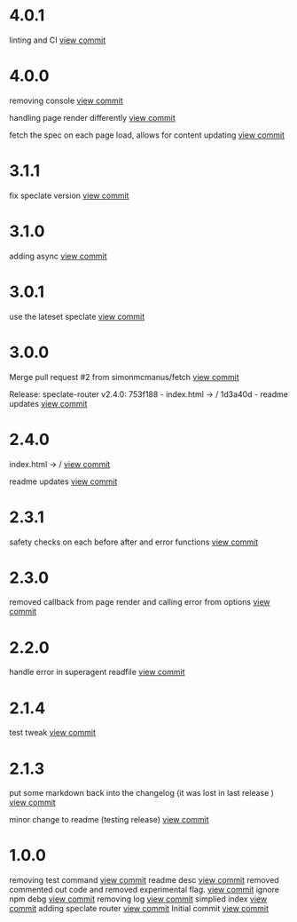 

# 4.0.1

linting and CI [view commit](http://github.com/$3/$packageName/commit/4010359a7ab5640e2eb5b1373039665f7153d694) 

 

# 4.0.0

removing console [view commit](http://github.com/$3/$packageName/commit/e0d6fd193aca7f3c792ee95357eafa7bfc953821) 

handling page render differently [view commit](http://github.com/$3/$packageName/commit/897f7b3ca57ed0ed649b585b9e411f0f3d180255) 

fetch the spec on each page load, allows for content updating [view commit](http://github.com/$3/$packageName/commit/524d3e34f677abdaafe71d69a20dd93bf973b2fe) 

 

# 3.1.1

fix speclate version [view commit](http://github.com/$3/$packageName/commit/6f75331e70022672c3bfc17b05a90d9cdeb9ae67) 

 

# 3.1.0

adding async [view commit](http://github.com/$3/$packageName/commit/0150f8e640eacda88646e00a27eff68c86749808) 

 

# 3.0.1

use the lateset speclate [view commit](http://github.com/$3/$4/commit/a45f742f590bc357ebb2d4c9fc6aaa54283f45ef) 

 

# 3.0.0

Merge pull request #2 from simonmcmanus/fetch [view commit](http://github.com/$3/$4/commit/2f50956d628b26ad7a72e1c2eaf28bccaff1263b) 

Release: speclate-router v2.4.0: 753f188 - index.html -> / 1d3a40d - readme updates [view commit](http://github.com/$3/$4/commit/fbc57524cee5d9e0a84d6925278004fbc83ce3cf) 

 

# 2.4.0

index.html -> / [view commit](http://github.com/$3/$4/commit/753f188307cf066d88c200eefc6d912f3cfc0411) 

readme updates [view commit](http://github.com/$3/$4/commit/1d3a40d690dc502b2a5053865791bba4b4a0179d) 

 

# 2.3.1

safety checks on each before after and error functions [view commit](http://github.com/$3/$4/commit/5808c53ac01ee23feca6abf7ed757530df1a7985) 

 

# 2.3.0

removed callback from page render and calling error from options [view commit](http://github.com/$3/$4/commit/38e6dd37298c15225f81006df0c712eef5c3f57c) 

 

# 2.2.0

handle error in superagent readfile [view commit](http://github.com/$3/$4/commit/0cbdcce23dfb9679a6bc1df1c6cbc9e90edf3a36) 

 

# 2.1.4

test tweak [view commit](http://github.com/$3/$4/commit/351129778c1ef1cbfbaa43f067bbee6c9d231aff) 

 

# 2.1.3

put some markdown back into the changelog (it was lost in last release ) [view commit](http://github.com/$3/$4/commit/c34854b19cbb76bf4c8a9bcca90723e169ea5662) 

minor change to readme (testing release) [view commit](http://github.com/$3/$4/commit/9ba8f7a17dda8fef92ce2ef61ec207b835b66082) 

 

# 1.0.0

removing test command [view commit](http://github.com/$3/$4/commit/9053eb64b3b40d1bd97cb06f1be220b136d92bfa)
readme desc [view commit](http://github.com/$3/$4/commit/11c4a567dc271a9d96d536a062e53545911bd4c5)
removed commented out code and removed experimental flag. [view commit](http://github.com/$3/$4/commit/0bb64d1e231905f01c279e18b4c48eb80e101846)
ignore npm debg [view commit](http://github.com/$3/$4/commit/2949f6273636d688229acad0af147b7c9a3e8428)
removing log [view commit](http://github.com/$3/$4/commit/4eb51642fb6435654548aeca4d83f1674d26d661)
simplied index [view commit](http://github.com/$3/$4/commit/c0cf7e96053424e0eae69ed382f2d6d2abc824d0)
adding speclate router [view commit](http://github.com/$3/$4/commit/d7408bfc2064ca82d81987b61b9a633cb4a3c1d6)
Initial commit [view commit](http://github.com/$3/$4/commit/1575bd91e00c163df737ee4849074c5ea3080127)
